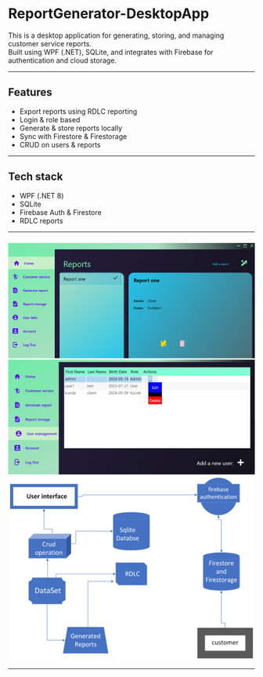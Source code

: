 # ReportGenerator-DesktopApp

This is a desktop application for generating, storing, and managing customer service reports.  
Built using WPF (.NET), SQLite, and integrates with Firebase for authentication and cloud storage.

---

## Features

- Export reports using RDLC reporting
- Login & role based 
- Generate & store reports locally
- Sync with Firestore & Firestorage
- CRUD on users & reports

---

## Tech stack
- WPF (.NET 8)
- SQLite
- Firebase Auth & Firestore
- RDLC reports
---


### 
![Home](Final_project/images/home.png)
![User Info Manage](Final_project/images/userInfoMAnage.png) 
![Report Generator Logic](Final_project/images/report-generator-logic.png)

---